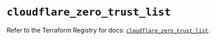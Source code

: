 # `cloudflare_zero_trust_list`

Refer to the Terraform Registry for docs: [`cloudflare_zero_trust_list`](https://registry.terraform.io/providers/cloudflare/cloudflare/4.46.0/docs/resources/zero_trust_list).
